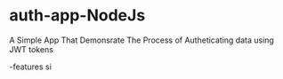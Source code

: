 # auth-app-NodeJs
A Simple App That Demonsrate The Process of Autheticating data  using JWT tokens

-features
si
